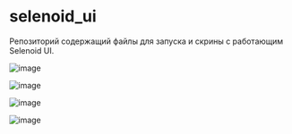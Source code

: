 # selenoid_ui
Репозиторий содержащий файлы для запуска и скрины с работающим Selenoid UI.

![image](https://github.com/AWKrol/selenoid_ui/assets/92876406/5835399f-05bb-4b5a-b582-5b7bfab3da29)

![image](https://github.com/AWKrol/selenoid_ui/assets/92876406/595359cb-7449-44c9-a02f-7b74bf384b48)

![image](https://github.com/AWKrol/selenoid_ui/assets/92876406/0915f79d-2637-470e-8d05-9752c95a9bf0)

![image](https://github.com/AWKrol/selenoid_ui/assets/92876406/9bffcc2f-2c12-4cd5-89b9-42fb0181eafb)
